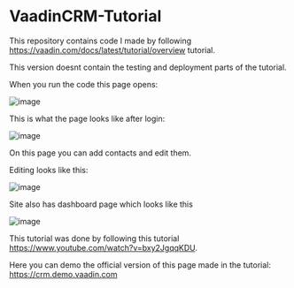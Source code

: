 # VaadinCRM-Tutorial

This repository contains code I made by following https://vaadin.com/docs/latest/tutorial/overview tutorial.

This version doesnt contain the testing and deployment parts of the tutorial.

When you run the code this page opens:

![image](https://user-images.githubusercontent.com/79150411/220162564-3ee6a6e1-69a9-4c65-accf-03ba6b583662.png)

This is what the page looks like after login:

![image](https://user-images.githubusercontent.com/79150411/220162859-5de2208c-d096-4f99-9df9-cdc658d1a2dc.png)

On this page you can add contacts and edit them.

Editing looks like this:

![image](https://user-images.githubusercontent.com/79150411/220163010-83e790a3-e87c-4713-8dfa-e4549c75fa84.png)

Site also has dashboard page which looks like this

![image](https://user-images.githubusercontent.com/79150411/220163179-7cae6833-29ae-478d-b57a-ed45e41dd246.png)

This tutorial was done by following this tutorial https://www.youtube.com/watch?v=bxy2JgqqKDU.

Here you can demo the official version of this page made in the tutorial: https://crm.demo.vaadin.com
